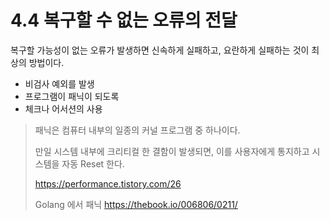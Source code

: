 # 4.4 복구할 수 없는 오류의 전달

복구할 가능성이 없는 오류가 발생하면 신속하게 실패하고, 요란하게 실패하는 것이 최상의 방법이다.

- 비검사 예외를 발생
- 프로그램이 패닉이 되도록
- 체크나 어서션의 사용

> 패닉은 컴퓨터 내부의 일종의 커널 프로그램 중 하나이다.
>
> 만일 시스템 내부에 크리티컬 한 결함이 발생되면, 이를 사용자에게 통지하고 시스템을 자동 Reset 한다.
>
> https://performance.tistory.com/26
>
> Golang 에서 패닉 https://thebook.io/006806/0211/
